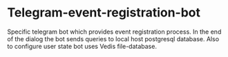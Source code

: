 # Telegram-event-registration-bot
Specific telegram bot which provides event registration process. In the end of the dialog the bot sends queries to local host postgresql database. Also to configure user state bot uses Vedis file-database.
